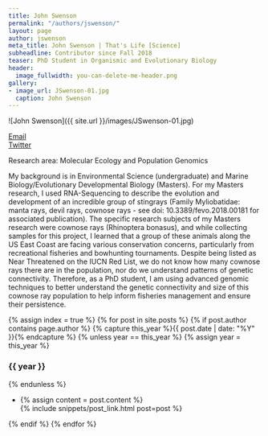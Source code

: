 ```yaml
---
title: John Swenson
permalink: "/authors/jswenson/"
layout: page
author: jswenson
meta_title: John Swenson | That's Life [Science]
subheadline: Contributor since Fall 2018
teaser: PhD Student in Organismic and Evolutionary Biology
header:
  image_fullwidth: you-can-delete-me-header.png
gallery:
- image_url: JSwenson-01.jpg
  caption: John Swenson
---
```


![John Swenson]({{ site.url }}/images/JSwenson-01.jpg)

[Email](mailto:JSwenson@umass.edu)<br>
[Twitter](https://twitter.com/peaceandscience)

Research area: Molecular Ecology and Population Genomics

My background is in Environmental Science (undergraduate) and Marine Biology/Evolutionary Developmental Biology (Masters). For my Masters research, I used RNA-Sequencing to describe the evolution and development of an incredible group of stingrays (Family Myliobatidae: manta rays, devil rays, cownose rays - see doi: 10.3389/fevo.2018.00181 for associated publication). The specific research subjects of my Masters research were cownose rays (Rhinoptera bonasus), and while collecting samples for this project, I learned that a group of these animals along the US East Coast are facing various conservation concerns, particularly from recreational fisheries and bowhunting tournaments. Despite being listed as Near Threatened on the IUCN Red List, we do not know how many cownose rays there are in the population, nor do we understand patterns of genetic connectivity. Therefore, as a PhD student, I am using advanced genomic techniques to better understand the genetic connectivity and size of this cownose ray population to help inform fisheries management and ensure their persistence.

{% assign index = true %}
{% for post in site.posts %}
{% if post.author contains page.author %}
{% capture this_year %}{{ post.date | date: "%Y" }}{% endcapture %}
{% unless year == this_year %}
{% assign year = this_year %}
<h3>{{ year }}</h3>
{% endunless %}
<ul style="list-style-type:disc">
 <li> 
 {% assign content = post.content %} 
 <article>
 {% include snippets/post_link.html post=post %}
 </article>
 </li>
</ul>
{% endif %}
{% endfor %}
